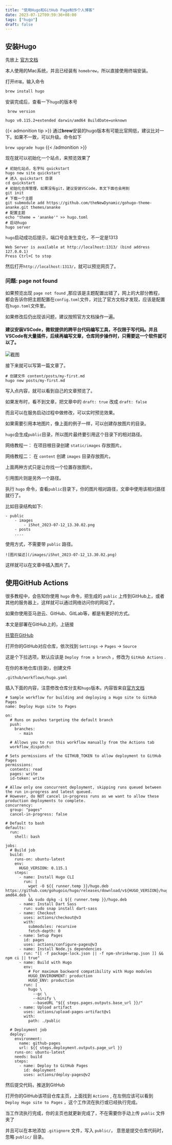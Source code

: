 ```yaml
---
title: "使用Hugo和GitHub Page制作个人博客"
date: 2023-07-12T09:59:36+08:00
tags: ["hugo"]
draft: false
---
```


## 安装Hugo
先放上
[官方文档](https://gohugo.io/getting-started/quick-start/)

本人使用的Mac系统，并且已经装有 `homebrew`，所以直接使用终端安装。

打开`终端`，输入命令

```markdown
brew install hugo
```

安装完成后，查看一下`hugo`的版本号
```
 brew version
```
`hugo v0.115.2+extended darwin/amd64 BuildDate=unknown`

{{< admonition tip >}}
通过**brew**安装的hugo版本有可能比官网低，建议比对一下。如果不一致，可以升级。命令如下

`brew upgrade hugo`
{{< /admonition >}}

现在就可以初始化一个站点，来预览效果了
```
# 初始化站点，名字叫 quickstart
hugo new site quickstart
# 进入 quickstart 目录
cd quickstart
# 初始化仓库管理，如果没有git，建议安装VSCode，本文下面也会用到
git init
# 下载一个主题
git submodule add https://github.com/theNewDynamic/gohugo-theme-ananke.git themes/ananke
# 配置主题
echo "theme = 'ananke'" >> hugo.toml
# 启动hugo
hugo server
```

`hugo`启动成功后提示，端口号会发生变化，不一定是1313

```
Web Server is available at http://localhost:1313/ (bind address 127.0.0.1)
Press Ctrl+C to stop
```

然后打开`http://localhost:1313/`，就可以预览网页了。

### 问题: page not found

如果预览出现 `page not found` ,那应该是主题配置出错了，网上的大部分教程，都会告诉你把主题配置在`config.toml`文件，对比了官方文档才发现，应该是配置在`hugo.toml`文件里。

如果修改后仍出现该问题，建议按照官方文档操作一遍。

#### 建议安装VSCode，微软提供的跨平台代码编写工具，不仅限于写代码。并且VSCode有大量插件，后续再编写文章，仓库同步操作时，只需要这一个软件就可以了。

![截图](/images/iShot_2023-07-12_13.30.02.png)

接下来就可以写第一篇文章了。
```
# 创建文件 content/posts/my-first.md
hugo new posts/my-first.md
```

写入点内容，就可以看到自己的文章预览了。

如果发布时，看不到文章，把文章中的
`draft: true` 改成 `draft: false`

而且可以在服务启动过程中做修改，可以实时预览效果。

如果需要引用本地图片，像上面的例子一样，可以创建存放图片的目录。

`hugo`会生成`public`目录，所以图片最终要引用这个目录下的相对路径。

网络教程一： 在项目根目录创建 `static/images` 存放图片。

网络教程二： 在 `content` 创建 `images` 目录存放图片。

上面两种方式只是让你找一个位置存放图片。

引用图片则是另外一个路径。

执行 `hugo` 命令，查看`public`目录下，你的图片相对路径，文章中使用该相对路径就行了。

比如目录结构如下:
```
- public
    - images
        - iShot_2023-07-12_13.30.02.png
    - posts
    ....
```

使用方式，不需要带 `public` 路径。

`![图片描述](/images/iShot_2023-07-12_13.30.02.png)`

这样就可以在文章中插入图片了。


## 使用GitHub Actions

很多教程中，会告知你使用 `hugo` 命令，把生成的 `public` 上传到GitHub上，或者其他的服务器上，这样就可以通过网络访问你的网站了。

如果你使用亚马逊云、GitHub、GitLab等，都是有更好的方式。

本文是部署在GitHub上的，上链接

[托管在GitHub](https://gohugo.io/hosting-and-deployment/hosting-on-github/)

打开你的GitHub对应仓库，依次找到 `Settings` -> `Pages` -> `Source`

这是个下拉选项，默认应该是 `Deploy from a branch` ，修改为 `GitHub Actions` .

在你的本地仓库(目录)，创建文件

```
.github/workflows/hugo.yaml
```

插入下面的内容，注意修改仓库分支和`hugo`版本。内容皆来自[官方文档](https://gohugo.io/hosting-and-deployment/hosting-on-github/)

```
# Sample workflow for building and deploying a Hugo site to GitHub Pages
name: Deploy Hugo site to Pages

on:
  # Runs on pushes targeting the default branch
  push:
    branches:
      - main

  # Allows you to run this workflow manually from the Actions tab
  workflow_dispatch:

# Sets permissions of the GITHUB_TOKEN to allow deployment to GitHub Pages
permissions:
  contents: read
  pages: write
  id-token: write

# Allow only one concurrent deployment, skipping runs queued between the run in-progress and latest queued.
# However, do NOT cancel in-progress runs as we want to allow these production deployments to complete.
concurrency:
  group: "pages"
  cancel-in-progress: false

# Default to bash
defaults:
  run:
    shell: bash

jobs:
  # Build job
  build:
    runs-on: ubuntu-latest
    env:
      HUGO_VERSION: 0.115.1
    steps:
      - name: Install Hugo CLI
        run: |
          wget -O ${{ runner.temp }}/hugo.deb https://github.com/gohugoio/hugo/releases/download/v${HUGO_VERSION}/hugo_extended_${HUGO_VERSION}_linux-amd64.deb \
          && sudo dpkg -i ${{ runner.temp }}/hugo.deb          
      - name: Install Dart Sass
        run: sudo snap install dart-sass
      - name: Checkout
        uses: actions/checkout@v3
        with:
          submodules: recursive
          fetch-depth: 0
      - name: Setup Pages
        id: pages
        uses: actions/configure-pages@v3
      - name: Install Node.js dependencies
        run: "[[ -f package-lock.json || -f npm-shrinkwrap.json ]] && npm ci || true"
      - name: Build with Hugo
        env:
          # For maximum backward compatibility with Hugo modules
          HUGO_ENVIRONMENT: production
          HUGO_ENV: production
        run: |
          hugo \
            --gc \
            --minify \
            --baseURL "${{ steps.pages.outputs.base_url }}/"          
      - name: Upload artifact
        uses: actions/upload-pages-artifact@v1
        with:
          path: ./public

  # Deployment job
  deploy:
    environment:
      name: github-pages
      url: ${{ steps.deployment.outputs.page_url }}
    runs-on: ubuntu-latest
    needs: build
    steps:
      - name: Deploy to GitHub Pages
        id: deployment
        uses: actions/deploy-pages@v2
```

然后提交代码，推送到GitHub

打开你的GitHub该项目仓库主页，上面找到 `Actions` , 在左侧应该可以看到 `Deploy Hugo site to Pages` ，这个工作流在执行或已经执行完成。

当工作流执行完成，你的主页也就更新完成了，不在需要你手动上传 `public` 文件夹了

并且可以在本地添加 `.gitignore` 文件，写入 `public/`， 意思是提交仓库代码时，忽略 `public/` 目录。